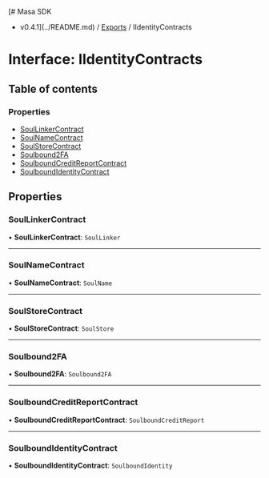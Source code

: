 [# Masa SDK
 - v0.4.1](../README.md) / [Exports](../modules.md) / IIdentityContracts

# Interface: IIdentityContracts

## Table of contents

### Properties

- [SoulLinkerContract](IIdentityContracts.md#soullinkercontract)
- [SoulNameContract](IIdentityContracts.md#soulnamecontract)
- [SoulStoreContract](IIdentityContracts.md#soulstorecontract)
- [Soulbound2FA](IIdentityContracts.md#soulbound2fa)
- [SoulboundCreditReportContract](IIdentityContracts.md#soulboundcreditreportcontract)
- [SoulboundIdentityContract](IIdentityContracts.md#soulboundidentitycontract)

## Properties

### SoulLinkerContract

• **SoulLinkerContract**: `SoulLinker`

___

### SoulNameContract

• **SoulNameContract**: `SoulName`

___

### SoulStoreContract

• **SoulStoreContract**: `SoulStore`

___

### Soulbound2FA

• **Soulbound2FA**: `Soulbound2FA`

___

### SoulboundCreditReportContract

• **SoulboundCreditReportContract**: `SoulboundCreditReport`

___

### SoulboundIdentityContract

• **SoulboundIdentityContract**: `SoulboundIdentity`
